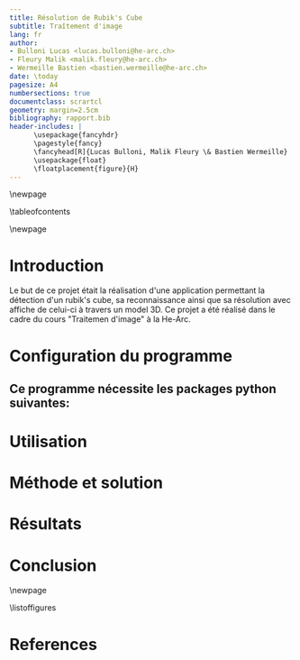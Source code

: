 ```yaml
---
title: Résolution de Rubik's Cube
subtitle: Traîtement d'image
lang: fr
author:
- Bulloni Lucas <lucas.bulloni@he-arc.ch>
- Fleury Malik <malik.fleury@he-arc.ch>
- Wermeille Bastien <bastien.wermeille@he-arc.ch>
date: \today
pagesize: A4
numbersections: true
documentclass: scrartcl
geometry: margin=2.5cm
bibliography: rapport.bib
header-includes: |
      \usepackage{fancyhdr}
      \pagestyle{fancy}
      \fancyhead[R]{Lucas Bulloni, Malik Fleury \& Bastien Wermeille}
      \usepackage{float}
      \floatplacement{figure}{H}
---
```


\newpage

\tableofcontents

\newpage

# Introduction

Le but de ce projet était la réalisation d'une application permettant la détection d'un rubik's cube, sa reconnaissance ainsi que sa résolution avec affiche de celui-ci à travers un model 3D. Ce projet a été réalisé dans le cadre du cours "Traitemen d'image" à la He-Arc.

# Configuration du programme

Ce programme nécessite les packages python suivantes:
- 

# Utilisation



# Méthode et solution



# Résultats



# Conclusion

\newpage

\listoffigures

# References